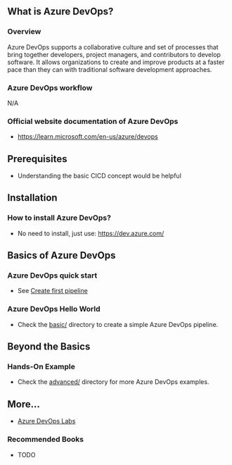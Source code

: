 ## What is Azure DevOps?

### Overview

Azure DevOps supports a collaborative culture and set of processes that bring together developers, project managers, and contributors to develop software.
It allows organizations to create and improve products at a faster pace than they can with traditional software development approaches.

### Azure DevOps workflow

N/A

### Official website documentation of Azure DevOps

- https://learn.microsoft.com/en-us/azure/devops

## Prerequisites

- Understanding the basic CICD concept would be helpful

## Installation

### How to install Azure DevOps?

- No need to install, just use: https://dev.azure.com/

## Basics of Azure DevOps

### Azure DevOps quick start

- See [Create first pipeline](https://learn.microsoft.com/en-us/azure/devops/pipelines/create-first-pipeline)

### Azure DevOps Hello World

- Check the [basic/](./basic/) directory to create a simple Azure DevOps pipeline.

## Beyond the Basics

### Hands-On Example

- Check the [advanced/](./advanced/) directory for more Azure DevOps examples.

## More...
- [Azure DevOps Labs](https://azuredevopslabs.com/)

### Recommended Books

- TODO
